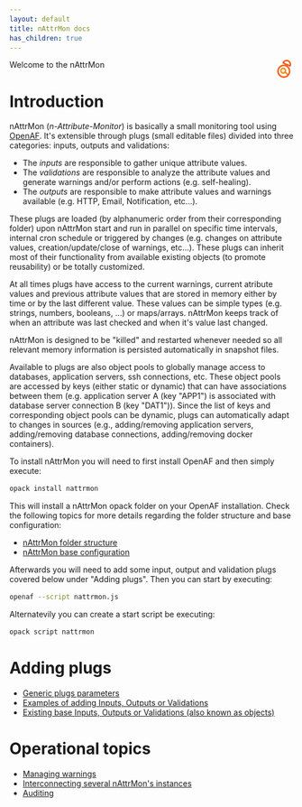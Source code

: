 ```yaml
---
layout: default
title: nAttrMon docs
has_children: true
---
```



<a href="/"><img align="right" src="images/logo.png"></a>
Welcome to the nAttrMon

# Introduction

nAttrMon (*n-Attribute-Monitor*) is basically a small monitoring tool using [OpenAF](https://github.com/openaf/openaf). It's extensible through plugs (small editable files) divided into three categories: inputs, outputs and validations:
   * The *inputs* are responsible to gather unique attribute values.
   * The *validations* are responsible to analyze the attribute values and generate warnings and/or perform actions (e.g. self-healing).
   * The *outputs* are responsible to make attribute values and warnings available (e.g. HTTP, Email, Notification, etc...).

These plugs are loaded (by alphanumeric order from their corresponding folder) upon nAttrMon start and run in parallel on specific time intervals, internal cron schedule or triggered by changes (e.g. changes on attribute values, creation/update/close of warnings, etc...). These plugs can inherit most of their functionality from available existing objects (to promote reusability) or be totally customized.

At all times plugs have access to the current warnings, current atribute values and previous attribute values that are stored in memory either by time or by the last different value. These values can be simple types (e.g. strings, numbers, booleans, ...) or maps/arrays. nAttrMon keeps track of when an attribute was last checked and when it's value last changed. 

nAttrMon is designed to be "killed" and restarted whenever needed so all relevant memory information is persisted automatically in snapshot files.

Available to plugs are also object pools to globally manage access to databases, application servers, ssh connections, etc. These object pools are accessed by keys (either static or dynamic) that can have associations between them (e.g. application server A (key "APP1") is associated with database server connection B (key "DAT1")). Since the list of keys and corresponding object pools can be dynamic, plugs can automatically adapt to changes in sources (e.g., adding/removing application servers, adding/removing database connections, adding/removing docker containers).

To install nAttrMon you will need to first install OpenAF and then simply execute:

````bash
opack install nattrmon
````
This will install a nAttrMon opack folder on your OpenAF installation. Check the following topics for more details regarding the folder structure and base configuration:

* [nAttrMon folder structure](nAttrMon-folder-structure)
* [nAttrMon base configuration](nAttrMon-base-configuration)

Afterwards you will need to add some input, output and validation plugs covered below under "Adding plugs". Then you can start by executing:

````bash
openaf --script nattrmon.js
````

Alternatevily you can create a start script be executing:

````bash
opack script nattrmon
````

# Adding plugs

* [Generic plugs parameters](nAttrMon-Plugs)
* [Examples of adding Inputs, Outputs or Validations](Examples)
* [Existing base Inputs, Outputs or Validations (also known as objects)](nAttrMon-Objects)

# Operational topics

* [Managing warnings](nAttrMon-Warnings)
* [Interconnecting several nAttrMon's instances](nAttrMon-Interconnect)
* [Auditing](nAttrMon-Auditing)